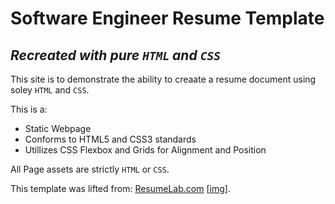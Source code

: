 # Software Engineer Resume Template

*Recreated with pure `HTML` and `CSS`*
---

This site is to demonstrate the ability to creaate a resume document using soley `HTML` and `CSS`.

This is a:

-   Static Webpage
-   Conforms to HTML5 and CSS3 standards
-   Utillizes CSS Flexbox and Grids for Alignment and Position

All Page assets are strictly `HTML` or `CSS`.

This template was lifted from: [ResumeLab.com](https://resumelab.com/resume-examples/software-engineer) [[img](https://cdn-images.resumelab.com/pages/software_engineer_resumelab_1.png?1577050311)].

